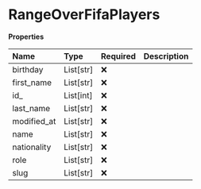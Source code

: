 # RangeOverFifaPlayers

**Properties**

| Name        | Type      | Required | Description |
| :---------- | :-------- | :------- | :---------- |
| birthday    | List[str] | ❌       |             |
| first_name  | List[str] | ❌       |             |
| id\_        | List[int] | ❌       |             |
| last_name   | List[str] | ❌       |             |
| modified_at | List[str] | ❌       |             |
| name        | List[str] | ❌       |             |
| nationality | List[str] | ❌       |             |
| role        | List[str] | ❌       |             |
| slug        | List[str] | ❌       |             |

<!-- This file was generated by liblab | https://liblab.com/ -->
